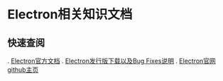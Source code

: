 # Electron相关知识文档

## 快速查阅

. [Electron官方文档](https://electron.atom.io/docs/)
. [Electron发行版下载以及Bug Fixes说明](https://electron.atom.io/releases/)
. [Electron官网github主页](https://github.com/electron/electron)

